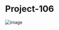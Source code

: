 # Project-106
![image](https://user-images.githubusercontent.com/70120965/134753970-bfa5fb43-a385-44a0-b5b0-900848e11030.png)
